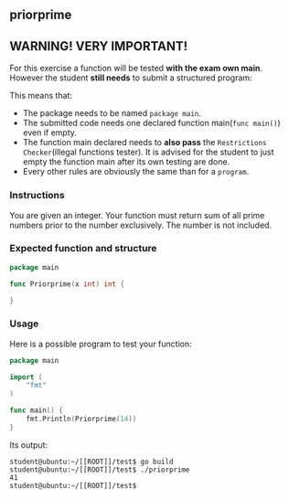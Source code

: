 ## priorprime

## **WARNING! VERY IMPORTANT!**

For this exercise a function will be tested **with the exam own main**. However the student **still needs** to submit a structured program:

This means that:

- The package needs to be named `package main`.
- The submitted code needs one declared function main(```func main()```) even if empty.
- The function main declared needs to **also pass** the `Restrictions Checker`(illegal functions tester). It is advised for the student to just empty the function main after its own testing are done.
- Every other rules are obviously the same than for a `program`.

### Instructions

You are given an integer.
Your function must return sum of all prime numbers prior to the number exclusively. The number is not included.

### Expected function and structure

```go
package main

func Priorprime(x int) int {

}
```

### Usage

Here is a possible program to test your function:

```go
package main

import (
	"fmt"
)

func main() {
	fmt.Println(Priorprime(14))
}

```

Its output:

```console
student@ubuntu:~/[[ROOT]]/test$ go build
student@ubuntu:~/[[ROOT]]/test$ ./priorprime
41
student@ubuntu:~/[[ROOT]]/test$
```
